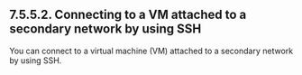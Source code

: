 ## 7.5.5.2. Connecting to a VM attached to a secondary network by using SSH

You can connect to a virtual machine (VM) attached to a secondary network by using SSH.

